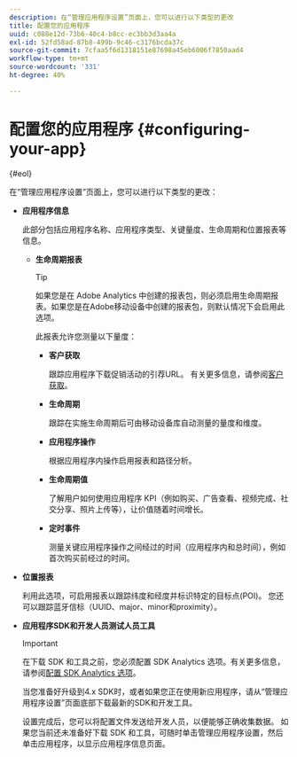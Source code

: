 ```yaml
---
description: 在“管理应用程序设置”页面上，您可以进行以下类型的更改
title: 配置您的应用程序
uuid: c088e12d-73b6-40c4-b8cc-ec3bb3d3aa4a
exl-id: 52fd58ad-87b8-499b-9c46-c3176bcda37c
source-git-commit: 7cfaa5f6d1318151e87698a45eb6006f7850aad4
workflow-type: tm+mt
source-wordcount: '331'
ht-degree: 40%

---
```


# 配置您的应用程序 {#configuring-your-app}

{#eol}

在“管理应用程序设置”页面上，您可以进行以下类型的更改：

* **应用程序信息**

   此部分包括应用程序名称、应用程序类型、关键量度、生命周期和位置报表等信息。

   * **生命周期报表**

      >[!TIP]
      >
      >如果您是在 Adobe Analytics 中创建的报表包，则必须启用生命周期报表。如果您是在Adobe移动设备中创建的报表包，则默认情况下会启用此选项。

      此报表允许您测量以下量度：

      * **客户获取**

         跟踪应用程序下载促销活动的引荐URL。 有关更多信息，请参阅[客户获取](/help/using/acquisition-main/acquisition-main.md)。

      * **生命周期**

         跟踪在实施生命周期后可由移动设备库自动测量的量度和维度。

      * **应用程序操作**

         根据应用程序内操作启用报表和路径分析。

      * **生命周期值**

         了解用户如何使用应用程序 KPI（例如购买、广告查看、视频完成、社交分享、照片上传等），让价值随着时间增长。

      * **定时事件**

         测量关键应用程序操作之间经过的时间（应用程序内和总时间），例如首次购买前经过的时间。

* **位置报表**

   利用此选项，可启用报表以跟踪纬度和经度并标识特定的目标点(POI)。 您还可以跟踪蓝牙信标（UUID、major、minor和proximity）。

* **应用程序SDK和开发人员测试人员工具**

   >[!IMPORTANT]
   >
   >在下载 SDK 和工具之前，您必须配置 SDK Analytics 选项。有关更多信息，请参阅[配置 SDK Analytics 选项](/help/using/c-manage-app-settings/c-mob-confg-app/t-config-analytics/t-config-analytics.md)。

   当您准备好升级到4.x SDK时，或者如果您正在使用新应用程序，请从“管理应用程序设置”页面底部下载最新的SDK和开发工具。

   设置完成后，您可以将配置文件发送给开发人员，以便能够正确收集数据。 如果您当前还未准备好下载 SDK 和工具，可随时单击管理应用程序设置，然后单击应用程序，以显示应用程序信息页面。
